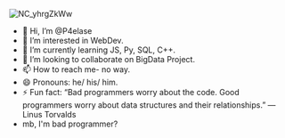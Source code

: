 ![NC_yhrgZkWw](https://github.com/P4elase/KaufList/assets/164899551/13067cfd-23a1-4e90-a3d0-fafde192d716)


- 👋 Hi, I’m @P4elase
- 👀 I’m interested in WebDev.
- 🌱 I’m currently learning JS, Py, SQL, C++.
- 💞️ I’m looking to collaborate on BigData Project.
- 📫 How to reach me- no way.
- 😄 Pronouns: he/ his/ him.
- ⚡ Fun fact: “Bad programmers worry about the code. Good programmers worry about data structures and their relationships.” ― Linus Torvalds
- mb, I'm bad programmer?

<!---
P4elase/P4elase is a ✨ special ✨ repository because its `README.md` (this file) appears on your GitHub profile.
You can click the Preview link to take a look at your changes.
--->
